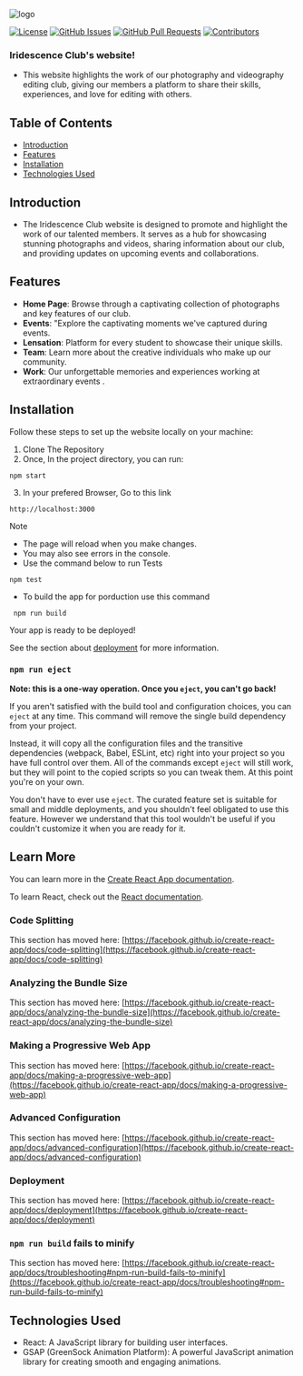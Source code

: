![logo](https://github.com/Team-Iridescence/website/assets/111903817/b041af92-5754-48ab-8a3f-4bb3e7415d01)

[![License](https://img.shields.io/github/license/Velocity-IIITDWD/iridescence)](https://github.com/Velocity-IIITDWD/iridescence/blob/main/LICENSE)
[![GitHub Issues](https://img.shields.io/github/issues/Velocity-IIITDWD/iridescence?label=Issues)](https://github.com/Velocity-IIITDWD/iridescence/issues)
[![GitHub Pull Requests](https://img.shields.io/github/issues-pr/Velocity-IIITDWD/iridescence?label=Pull%20Requests)](https://github.com/Velocity-IIITDWD/iridescence/pulls)
[![Contributors](https://img.shields.io/github/contributors/Velocity-IIITDWD/iridescence)](https://github.com/Velocity-IIITDWD/iridescence/graphs/contributors)


### Iridescence Club's website! 
 - This website highlights the work of our photography and videography editing club, giving our members a platform to share their skills, experiences, and love for editing with others.

## Table of Contents
- [Introduction](#introduction)
- [Features](#features)
- [Installation](#installation)
- [Technologies Used](#technologies-used)

## Introduction
- The Iridescence Club website is designed to promote and highlight the work of our talented members. It serves as a hub for showcasing stunning photographs and videos, sharing information about our club, and providing updates on upcoming events and collaborations.

## Features
- **Home Page**: Browse through a captivating collection of photographs and key features of our club.
- **Events**: "Explore the captivating moments we've captured during events.
- **Lensation**: Platform for every student to showcase their unique skills.
- **Team**: Learn more about the creative individuals who make up our community.
- **Work**: Our unforgettable memories and experiences working at extraordinary events .

## Installation
Follow these steps to set up the website locally on your machine:

 1. Clone The Repository
 2. Once, In the project directory, you can run:
  ```
npm start
```

  3. In your prefered Browser, Go to this link
```
http://localhost:3000
```
Note
 - The page will reload when you make changes.
 - You may also see errors in the console.
 - Use the command below to run Tests
 ```
 npm test
 ```
 - To build the app for porduction use this command
```
 npm run build
```

Your app is ready to be deployed!

See the section about [deployment](https://facebook.github.io/create-react-app/docs/deployment) for more information.

### `npm run eject`

**Note: this is a one-way operation. Once you `eject`, you can't go back!**

If you aren't satisfied with the build tool and configuration choices, you can `eject` at any time. This command will remove the single build dependency from your project.

Instead, it will copy all the configuration files and the transitive dependencies (webpack, Babel, ESLint, etc) right into your project so you have full control over them. All of the commands except `eject` will still work, but they will point to the copied scripts so you can tweak them. At this point you're on your own.

You don't have to ever use `eject`. The curated feature set is suitable for small and middle deployments, and you shouldn't feel obligated to use this feature. However we understand that this tool wouldn't be useful if you couldn't customize it when you are ready for it.

## Learn More

You can learn more in the [Create React App documentation](https://facebook.github.io/create-react-app/docs/getting-started).

To learn React, check out the [React documentation](https://reactjs.org/).

### Code Splitting

This section has moved here: [https://facebook.github.io/create-react-app/docs/code-splitting](https://facebook.github.io/create-react-app/docs/code-splitting)

### Analyzing the Bundle Size

This section has moved here: [https://facebook.github.io/create-react-app/docs/analyzing-the-bundle-size](https://facebook.github.io/create-react-app/docs/analyzing-the-bundle-size)

### Making a Progressive Web App

This section has moved here: [https://facebook.github.io/create-react-app/docs/making-a-progressive-web-app](https://facebook.github.io/create-react-app/docs/making-a-progressive-web-app)

### Advanced Configuration

This section has moved here: [https://facebook.github.io/create-react-app/docs/advanced-configuration](https://facebook.github.io/create-react-app/docs/advanced-configuration)

### Deployment

This section has moved here: [https://facebook.github.io/create-react-app/docs/deployment](https://facebook.github.io/create-react-app/docs/deployment)

### `npm run build` fails to minify

This section has moved here: [https://facebook.github.io/create-react-app/docs/troubleshooting#npm-run-build-fails-to-minify](https://facebook.github.io/create-react-app/docs/troubleshooting#npm-run-build-fails-to-minify)

## Technologies Used
- React: A JavaScript library for building user interfaces.
- GSAP (GreenSock Animation Platform): A powerful JavaScript animation library for creating smooth and engaging animations.


